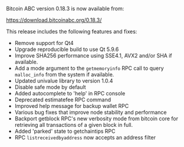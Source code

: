 Bitcoin ABC version 0.18.3 is now available from:

  <https://download.bitcoinabc.org/0.18.3/>

This release includes the following features and fixes:
 - Remove support for Qt4
 - Upgrade reproducible build to use Qt 5.9.6
 - Improve SHA256 performance using SSE4.1, AVX2 and/or SHA if available.
 - Add a mode argument to the `getmemoryinfo` RPC call to query `malloc_info` from the system if available.
 - Updated univalue library to version 1.0.4
 - Disable safe mode by default
 - Added autocomplete to 'help' in RPC console
 - Deprecated estimatefee RPC command
 - Improved help message for backup wallet RPC
 - Various bug fixes that improve node stability and performance
 - Backport getblock RPC's new verbosity mode from bitcoin core for retrieving all transactions of a given block in full.
 - Added 'parked' state to getchaintips RPC
 - RPC `listreceivedbyaddress` now accepts an address filter

